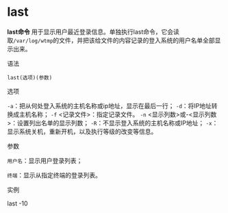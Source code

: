 # last

**last命令** 用于显示用户最近登录信息。单独执行last命令，它会读取`/var/log/wtmp`的文件，并把该给文件的内容记录的登入系统的用户名单全部显示出来。

语法

`last(选项)(参数)`

选项

`-a`：把从何处登入系统的主机名称或ip地址，显示在最后一行；
`-d`：将IP地址转换成主机名称；
`-f` <记录文件>：指定记录文件。
`-n` <显示列数>或-<显示列数>：设置列出名单的显示列数；
`-R`：不显示登入系统的主机名称或IP地址；
`-x`：显示系统关机，重新开机，以及执行等级的改变等信息。

参数

`用户名`：显示用户登录列表；

`终端`：显示从指定终端的登录列表。

实例

last -10

